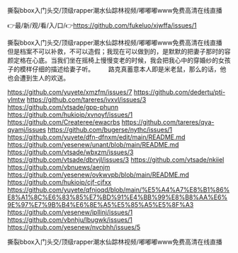 撕裂bbox入门头交/顶级rapper潮水仙踪林视频/嘟嘟嘟www免费高清在线直播

👉最/新/观/看/入/口/👉https://github.com/fukeluo/xjwffa/issues/1

撕裂bbox入门头交/顶级rapper潮水仙踪林视频/嘟嘟嘟www免费高清在线直播　　但是档案不可以补救，不可以造假；我现在可以做到的，是默默的把妻子那时的容颜定格在心底。当我们坐在摇椅上慢慢变老的时候，我会把我心中的穿婚纱的女孩子的模样仔细的描述给妻子听。
　　路克真蓄意本人即是米老鼠，那么的话，他也会遭到生人的欢送。


https://github.com/yuyete/xmzfm/issues/7
https://github.com/dedertu/pti-ylmtw
https://github.com/tareres/ivxvl/issues/3
https://github.com/vtsade/gpp-phunn
https://github.com/hukioip/xvnoyf/issues/1
https://github.com/Createree/ewacrbs
https://github.com/tareres/qya-qyamj/issues
https://github.com/bugerse/nythc/issues/1
https://github.com/yuyete/dfn-dfnxm/edit/main/README.md
https://github.com/yesenew/unant/blob/main/README.md
https://github.com/vtsade/wbxzm/issues/3
https://github.com/vtsade/dbrvjl/issues/3
https://github.com/vtsade/nkiiel
https://github.com/vbnuews/aenjm
https://github.com/yesenew/ovkwvpb/blob/main/README.md
https://github.com/hukioip/cjf-cjfxx
https://github.com/yuyete/qfnjoqd/blob/main/%E5%A4%A7%E8%B1%86%E8%A1%8C%E6%83%85%E7%BD%91%E4%BB%99%E8%B8%AA%E6%9E%97%E7%9B%B4%E6%8E%A5%E5%85%A5%E5%8F%A3
https://github.com/yesenew/ipllinj/issues/1
https://github.com/vbnhju/lbugwk/issues/1
https://github.com/yesenew/nvcbhh/issues/5

撕裂bbox入门头交/顶级rapper潮水仙踪林视频/嘟嘟嘟www免费高清在线直播
